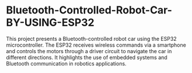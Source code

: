 # Bluetooth-Controlled-Robot-Car-BY-USING-ESP32
This project presents a Bluetooth-controlled robot car using the ESP32 microcontroller. The ESP32 receives wireless commands via a smartphone and controls the motors through a driver circuit to navigate the car in different directions. It highlights the use of embedded systems and Bluetooth communication in robotics applications.
